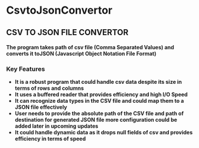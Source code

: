 # CsvtoJsonConvertor
<h2> CSV TO JSON FILE CONVERTOR</h2>
<h4>The program takes path of <b>csv file (Comma Separated Values)</b> and converts it to<b>JSON (Javascript Object Notation File Format) </h4>
<h3>Key Features</h3>
<ul>
  <li>It is a robust program that could handle csv data despite its size in terms of rows and columns</li>
  <li>It uses a buffered reader that provides efficiency and high I/O Speed</li>
  <li>It can recognize data types in the CSV file and could map them to a JSON file effectively</li>
  <li>User needs to provide the absolute path of the CSV file and path of destination for generated JSON file more configuration could be added later in upcoming updates</li>
  <li>It could handle dynamic data as it drops null fields of csv and provides efficiency in terms of speed</li>
</ul>
